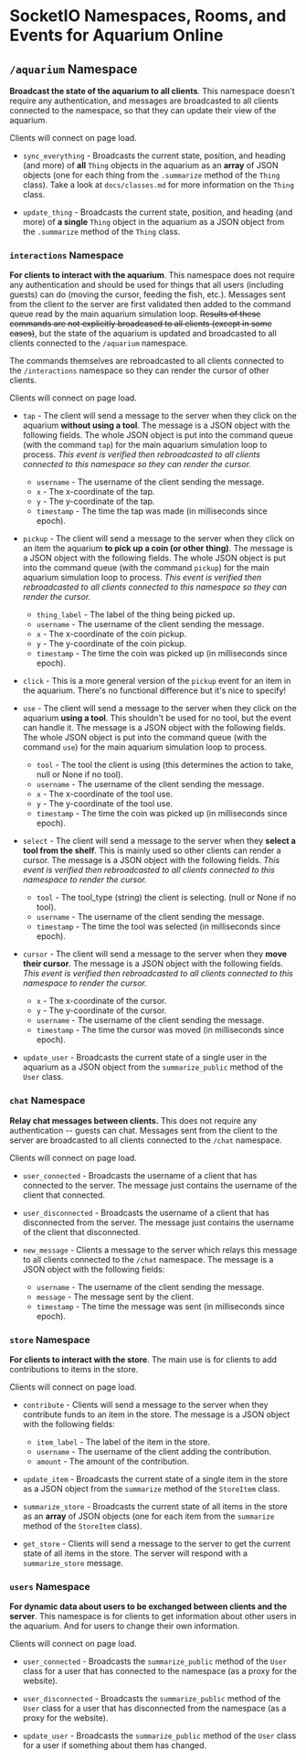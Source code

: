# SocketIO Namespaces, Rooms, and Events for Aquarium Online

## `/aquarium` Namespace

**Broadcast the state of the aquarium to all clients**. This namespace doesn't require any authentication, and messages are broadcasted to all clients connected to the namespace, so that they can update their view of the aquarium.

Clients will connect on page load.

- `sync_everything` - Broadcasts the current state, position, and heading (and more) of **all** `Thing` objects in the aquarium as an **array** of JSON objects (one for each thing from the `.summarize` method of the `Thing` class). Take a look at `docs/classes.md` for more information on the `Thing` class.

- `update_thing` - Broadcasts the current state, position, and heading (and more) of **a single** `Thing` object in the aquarium as a JSON object from the `.summarize` method of the `Thing` class.

### `interactions` Namespace

**For clients to interact with the aquarium**. This namespace does not require any authentication and should be used for things that all users (including guests) can do (moving the cursor, feeding the fish, etc.). Messages sent from the client to the server are first validated then added to the command queue read by the main aquarium simulation loop. ~~Results of these commands are not explicitly broadcased to all clients (except in some cases)~~, but the state of the aquarium is updated and broadcasted to all clients connected to the `/aquarium` namespace.

The commands themselves are rebroadcasted to all clients connected to the `/interactions` namespace so they can render the cursor of other clients.

Clients will connect on page load.

- `tap` - The client will send a message to the server when they click on the aquarium **without using a tool**. The message is a JSON object with the following fields. The whole JSON object is put into the command queue (with the command `tap`) for the main aquarium simulation loop to process. *This event is verified then rebroadcasted to all clients connected to this namespace so they can render the cursor.*
    - `username` - The username of the client sending the message.
    - `x` - The x-coordinate of the tap.
    - `y` - The y-coordinate of the tap.
    - `timestamp` - The time the tap was made (in milliseconds since epoch).

- `pickup` - The client will send a message to the server when they click on an item the aquarium **to pick up a coin (or other thing)**. The message is a JSON object with the following fields. The whole JSON object is put into the command queue (with the command `pickup`) for the main aquarium simulation loop to process. *This event is verified then rebroadcasted to all clients connected to this namespace so they can render the cursor.*
    - `thing_label` - The label of the thing being picked up.
    - `username` - The username of the client sending the message.
    - `x` - The x-coordinate of the coin pickup.
    - `y` - The y-coordinate of the coin pickup.
    - `timestamp` - The time the coin was picked up (in milliseconds since epoch).

- `click` - This is a more general version of the `pickup` event for an item in the aquarium. There's no functional difference but it's nice to specify!

- `use` - The client will send a message to the server when they click on the aquarium **using a tool**. This shouldn't be used for no tool, but the event can handle it. The message is a JSON object with the following fields. The whole JSON object is put into the command queue (with the command `use`) for the main aquarium simulation loop to process.
    - `tool` - The tool the client is using (this determines the action to take, null or None if no tool).
    - `username` - The username of the client sending the message.
    - `x` - The x-coordinate of the tool use.
    - `y` - The y-coordinate of the tool use.
    - `timestamp` - The time the coin was picked up (in milliseconds since epoch).

- `select` - The client will send a message to the server when they **select a tool from the shelf**. This is mainly used so other clients can render a cursor. The message is a JSON object with the following fields. *This event is verified then rebroadcasted to all clients connected to this namespace to render the cursor.*
    - `tool` - The tool_type (string) the client is selecting. (null or None if no tool).
    - `username` - The username of the client sending the message.
    - `timestamp` - The time the tool was selected (in milliseconds since epoch).

- `cursor` - The client will send a message to the server when they **move their cursor**. The message is a JSON object with the following fields. *This event is verified then rebroadcasted to all clients connected to this namespace to render the cursor.*
    - `x` - The x-coordinate of the cursor.
    - `y` - The y-coordinate of the cursor.
    - `username` - The username of the client sending the message.
    - `timestamp` - The time the cursor was moved (in milliseconds since epoch).

- `update_user` - Broadcasts the current state of a single user in the aquarium as a JSON object from the `summarize_public` method of the `User` class.

### `chat` Namespace

**Relay chat messages between clients.** This does not require any authentication -- guests can chat. Messages sent from the client to the server are broadcasted to all clients connected to the `/chat` namespace.

Clients will connect on page load.

- `user_connected` - Broadcasts the username of a client that has connected to the server. The message just contains the username of the client that connected.

- `user_disconnected` - Broadcasts the username of a client that has disconnected from the server. The message just contains the username of the client that disconnected.

- `new_message` - Clients a message to the server which relays this message to all clients connected to the `/chat` namespace. The message is a JSON object with the following fields:
    - `username` - The username of the client sending the message.
    - `message` - The message sent by the client.
    - `timestamp` - The time the message was sent (in milliseconds since epoch).

### `store` Namespace

**For clients to interact with the store**. The main use is for clients to add contributions to items in the store.

Clients will connect on page load.

- `contribute` - Clients will send a message to the server when they contribute funds to an item in the store. The message is a JSON object with the following fields:
    - `item_label` - The label of the item in the store.
    - `username` - The username of the client adding the contribution.
    - `amount` - The amount of the contribution.

- `update_item` - Broadcasts the current state of a single item in the store as a JSON object from the `summarize` method of the `StoreItem` class.

- `summarize_store` - Broadcasts the current state of all items in the store as an **array** of JSON objects (one for each item from the `summarize` method of the `StoreItem` class).

- `get_store` - Clients will send a message to the server to get the current state of all items in the store. The server will respond with a `summarize_store` message.

### `users` Namespace

**For dynamic data about users to be exchanged between clients and the server**. This namespace is for clients to get information about other users in the aquarium. And for users to change their own information.

Clients will connect on page load.

- `user_connected` - Broadcasts the `summarize_public` method of the `User` class for a user that has connected to the namespace (as a proxy for the website).  

- `user_disconnected` - Broadcasts the `summarize_public` method of the `User` class for a user that has disconnected from the namespace (as a proxy for the website).

- `update_user` - Broadcasts the `summarize_public` method of the `User` class for a user if something about them has changed.
